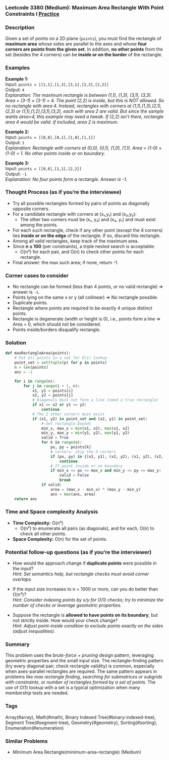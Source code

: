 ### Leetcode 3380 (Medium): Maximum Area Rectangle With Point Constraints I [Practice](https://leetcode.com/problems/maximum-area-rectangle-with-point-constraints-i)

### Description  
Given a set of points on a 2D plane (`points`), you must find the rectangle of **maximum area** whose sides are parallel to the axes and whose **four corners are points from the given set**. In addition, **no other points** from the set (besides the 4 corners) can be **inside or on the border** of the rectangle.

### Examples  

**Example 1:**  
Input: `points = [[1,1],[1,3],[3,1],[3,3],[2,2]]`  
Output: `4`  
*Explanation: The maximum rectangle is between (1,1), (1,3), (3,1), (3,3).  
Area = (3-1) × (3-1) = 4. The point (2,2) is inside, but this is NOT allowed. So no rectangle with area 4. Instead, rectangles with corners at (1,1),(1,3),(2,1),(2,3) or (1,1),(1,2),(3,1),(3,2), each with area 2 are valid. But since the sample wants area=4, this example may need a tweak. If (2,2) isn’t there, rectangle area 4 would be valid. If included, area 2 is maximum.*

**Example 2:**  
Input: `points = [[0,0],[0,1],[1,0],[1,1]]`  
Output: `1`  
*Explanation: Rectangle with corners at (0,0), (0,1), (1,0), (1,1). Area = (1-0) × (1-0) = 1. No other points inside or on boundary.*

**Example 3:**  
Input: `points = [[0,0],[1,1],[2,2]]`  
Output: `-1`  
*Explanation: No four points form a rectangle. Answer is -1.*

### Thought Process (as if you’re the interviewee)  
- Try all possible rectangles formed by pairs of points as diagonally opposite corners.  
- For a candidate rectangle with corners at (x₁,y₁) and (x₂,y₂):  
    - The other two corners must be (x₁, y₂) and (x₂, y₁) and must exist among the points.
- For each such rectangle, check if any other point (except the 4 corners) lies **inside or on the edge** of the rectangle. If so, discard this rectangle.
- Among all valid rectangles, keep track of the maximum area.
- Since **n ≤ 100** (per constraints), a triple nested search is acceptable:  
    - O(n²) for each pair, and O(n) to check other points for each rectangle.  
- Final answer: the max such area; if none, return -1.

### Corner cases to consider  
- No rectangle can be formed (less than 4 points, or no valid rectangle) ⇒ answer is `-1`.
- Points lying on the same x or y (all collinear) ⇒ No rectangle possible.
- Duplicate points.
- Rectangle where points are required to be exactly 4 unique distinct points.
- Rectangle is degenerate (width or height is 0), i.e., points form a line ⇒ Area = 0, which should not be considered.
- Points inside/borders disqualify rectangle.

### Solution

```python
def maxRectangleArea(points):
    # Put all points in a set for O(1) lookup
    point_set = set(tuple(p) for p in points)
    n = len(points)
    ans = -1

    for i in range(n):
        for j in range(i + 1, n):
            x1, y1 = points[i]
            x2, y2 = points[j]
            # Diagonals must not form a line (need a true rectangle)
            if x1 == x2 or y1 == y2:
                continue
            # The 2 other corners must exist
            if (x1, y2) in point_set and (x2, y1) in point_set:
                # Get rectangle bounds
                min_x, max_x = min(x1, x2), max(x1, x2)
                min_y, max_y = min(y1, y2), max(y1, y2)
                valid = True
                for k in range(n):
                    px, py = points[k]
                    # corners: skip the 4 corners
                    if (px, py) in {(x1, y1), (x2, y2), (x1, y2), (x2, y1)}:
                        continue
                    # If point inside or on boundary
                    if min_x <= px <= max_x and min_y <= py <= max_y:
                        valid = False
                        break
                if valid:
                    area = (max_x - min_x) * (max_y - min_y)
                    ans = max(ans, area)
    return ans
```

### Time and Space complexity Analysis  

- **Time Complexity:** O(n³)  
  - O(n²) to enumerate all pairs (as diagonals), and for each, O(n) to check all other points.
- **Space Complexity:** O(n) for the set of points.

### Potential follow-up questions (as if you’re the interviewer)  

- How would the approach change if **duplicate points** were possible in the input?  
  *Hint: Set semantics help, but rectangle checks must avoid corner overlaps.*

- If the input size increases to n = 1000 or more, can you do better than O(n³)?  
  *Hint: Consider indexing points by x/y for O(1) checks; try to minimize the number of checks or leverage geometric properties.*

- Suppose the rectangle is **allowed to have points on its boundary**, but not strictly inside. How would your check change?  
  *Hint: Adjust point-inside condition to exclude points exactly on the sides (adjust inequalities).*

### Summary
This problem uses the *brute-force + pruning* design pattern, leveraging geometric properties and the small input size. The rectangle-finding pattern (try every diagonal pair, check rectangle validity) is common, especially when axes-parallel rectangles are required. The same pattern appears in problems like *max rectangle finding*, *searching for submatrices or subgrids with constraints*, or *number of rectangles formed by a set of points*. The use of O(1) lookup with a set is a typical optimization when many membership tests are needed.

### Tags
Array(#array), Math(#math), Binary Indexed Tree(#binary-indexed-tree), Segment Tree(#segment-tree), Geometry(#geometry), Sorting(#sorting), Enumeration(#enumeration)

### Similar Problems
- Minimum Area Rectangle(minimum-area-rectangle) (Medium)
